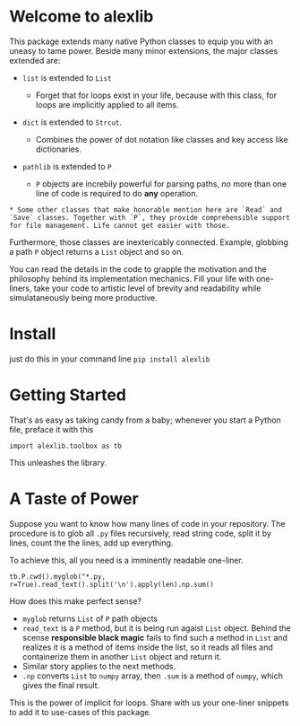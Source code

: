 
# Welcome to alexlib

This package extends many native Python classes to equip you with an uneasy to tame power. Beside many minor extensions, the major classes extended are:
 
 * `list` is  extended to `List`
    * Forget that for loops exist in your life, because with this class, for loops are implicitly applied to all items.
  * `dict` is  extended to `Strcut`.
    * Combines the power of dot notation like classes and key access like dictionaries.
    
   * `pathlib` is  extended to `P`
        * `P` objects are increbily powerful for parsing paths, *no* more than one line of code is required to do **any** operation.
        
    * Some other classes that make honorable mention here are `Read` and `Save` classes. Together with `P`, they provide comprehensible support for file management. Life cannot get easier with those.

   
Furthermore, those classes are inextericably connected. Example, globbing a path `P` object returns a `List` object and so on.

You can read the details in the code to grapple the motivation and the philosophy behind its implementation mechanics. Fill your life with one-liners, take your code to artistic level of brevity and readability while simulataneously being more productive.


# Install
just do this in your command line
`pip install alexlib`

# Getting Started
That's as easy as taking candy from a baby; whenever you start a Python file, preface it with this

```
import alexlib.toolbox as tb
```
This unleashes the library.


# A Taste of Power
Suppose you want to know how many lines of code in your repository. The procedure is to glob all `.py` files recursively, read string code, split it by lines, count the the lines, add up everything.


To achieve this, all you need is a imminently readable one-liner.
```
tb.P.cwd().myglob("*.py, r=True).read_text().split('\n').apply(len).np.sum()
```

How does this make perfect sense?
* `myglob` returns `List` of `P` path objects
* `read_text` is a `P` method, but it is being run agaist `List` object. Behind the scense **responsible black magic** fails to find such a method in `List` and realizes it is a method of items inside the list, so it reads all files and containerize them in another `List` object and return it.
* Similar story applies to the next methods. 
* `.np` converts `List` to `numpy` array, then `.sum` is a method of `numpy`, which gives the final result.

This is the power of implicit for loops. Share with us your one-liner snippets to add it to use-cases of this package.


